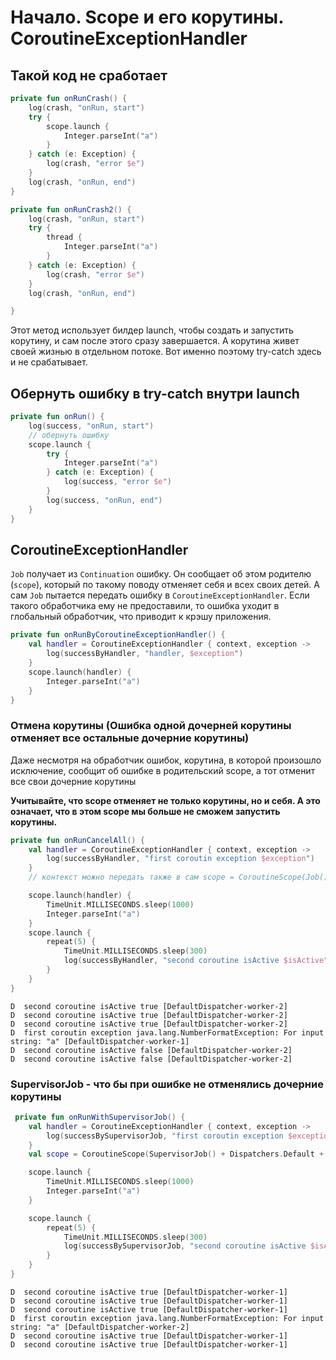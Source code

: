 # Начало. Scope и его корутины. CoroutineExceptionHandler

## Такой код не сработает

```kotlin
private fun onRunCrash() {
    log(crash, "onRun, start")
    try {
        scope.launch {
            Integer.parseInt("a")
        }
    } catch (e: Exception) {
        log(crash, "error $e")
    }
    log(crash, "onRun, end")
}
```

```kotlin
private fun onRunCrash2() {
    log(crash, "onRun, start")
    try {
        thread {
            Integer.parseInt("a")
        }
    } catch (e: Exception) {
        log(crash, "error $e")
    }
    log(crash, "onRun, end")

}
```

Этот метод использует билдер launch, чтобы создать и запустить корутину, и сам после этого
сразу завершается. А корутина живет своей жизнью в отдельном потоке.
Вот именно поэтому try-catch здесь и не срабатывает.

## Обернуть ошибку в try-catch внутри launch

```kotlin
private fun onRun() {
    log(success, "onRun, start")
    // обернуть ошибку
    scope.launch {
        try {
            Integer.parseInt("a")
        } catch (e: Exception) {
            log(success, "error $e")
        }
        log(success, "onRun, end")
    }
}
```

## CoroutineExceptionHandler

`Job` получает из `Continuation` ошибку. Он сообщает об этом родителю (`scope`), который по такому
поводу отменяет себя и всех своих детей. А сам `Job` пытается передать ошибку
в `CoroutineExceptionHandler`.
Если такого обработчика ему не предоставили, то ошибка уходит в глобальный обработчик, что приводит
к крэшу приложения.

```kotlin
private fun onRunByCoroutineExceptionHandler() {
    val handler = CoroutineExceptionHandler { context, exception ->
        log(successByHandler, "handler, $exception")
    }
    scope.launch(handler) {
        Integer.parseInt("a")
    }
}
```

### Отмена корутины (Ошибка одной дочерней корутины отменяет все остальные дочерние корутины)

Даже несмотря на обработчик ошибок, корутина, в которой произошло исключение, сообщит об ошибке в
родительский scope, а тот отменит все свои дочерние корутины

**Учитывайте, что scope отменяет не только корутины, но и себя. А это означает, что в этом scope мы
больше не сможем запустить корутины.**

```kotlin
private fun onRunCancelAll() {
    val handler = CoroutineExceptionHandler { context, exception ->
        log(successByHandler, "first coroutin exception $exception")
    }
    // контекст можно передать также в сам scope = CoroutineScope(Job() + Dispatchers.Default + handler)

    scope.launch(handler) {
        TimeUnit.MILLISECONDS.sleep(1000)
        Integer.parseInt("a")
    }
    scope.launch {
        repeat(5) {
            TimeUnit.MILLISECONDS.sleep(300)
            log(successByHandler, "second coroutine isActive $isActive")
        }
    }
}
```

```
D  second coroutine isActive true [DefaultDispatcher-worker-2]
D  second coroutine isActive true [DefaultDispatcher-worker-2]
D  second coroutine isActive true [DefaultDispatcher-worker-2]
D  first coroutin exception java.lang.NumberFormatException: For input string: "a" [DefaultDispatcher-worker-1]
D  second coroutine isActive false [DefaultDispatcher-worker-2]
D  second coroutine isActive false [DefaultDispatcher-worker-2]
```

### SupervisorJob - что бы при ошибке не отменялись дочерние корутины

```kotlin
 private fun onRunWithSupervisorJob() {
    val handler = CoroutineExceptionHandler { context, exception ->
        log(successBySupervisorJob, "first coroutin exception $exception")
    }
    val scope = CoroutineScope(SupervisorJob() + Dispatchers.Default + handler)

    scope.launch {
        TimeUnit.MILLISECONDS.sleep(1000)
        Integer.parseInt("a")
    }

    scope.launch {
        repeat(5) {
            TimeUnit.MILLISECONDS.sleep(300)
            log(successBySupervisorJob, "second coroutine isActive $isActive")
        }
    }
}
```

```
D  second coroutine isActive true [DefaultDispatcher-worker-1]
D  second coroutine isActive true [DefaultDispatcher-worker-1]
D  second coroutine isActive true [DefaultDispatcher-worker-1]
D  first coroutin exception java.lang.NumberFormatException: For input string: "a" [DefaultDispatcher-worker-2]
D  second coroutine isActive true [DefaultDispatcher-worker-1]
D  second coroutine isActive true [DefaultDispatcher-worker-1]
```
